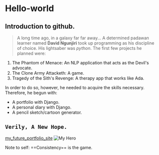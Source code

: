 # Hello-world
## Introduction to github.
> A long time ago, in a galaxy far far away...
A determined padawan learner named **David Ngunjiri** took up programming as his discipline of choice. His lightsaber was *python*.
The first few projects he planned were:
1. The Phantom of Menace: An NLP application that acts as the Devil's advocate.
2. The Clone Army Attacketh: A game.
3. Tragedy of the Sith's Revenge: A therapy app that works like Ada.

In order to do so, however, he needed to acquire the skills necessary. Therefore, he begun with:
- A portfolio with Django.
- A personal diary with Django.
- A pencil sketch/cartoon generator.

`Verily, A New Hope.`
---
[my_future_portfolio_site](https://www.mein-site.com)
![My Hero](revan.jpg)

Note to self: ==Consistency== is the game.
